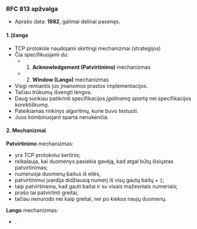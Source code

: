 ### RFC 813 apžvalga

- Aprašo data: **1982**, galimai dalinai pasenęs.

#### 1. Įžanga

- TCP protokole naudojami skirtingi mechanizmai (strategijos)
- Čia specifikuojami du:
  - 1. **Acknowledgement (Patvirtinimo)** mechanizmas
  - 2. **Window (Lango)** mechanizmas
- Visgi remiantis juo įmanomos prastos implementacijos.
- Tačiau trūkumų išvengti lengva.
- Daug sunkiau patikrinti specifikacijos _įgalinamą spartą_ nei specifikacijos _korektiškumą_.
- Pateikiamas rinkinys algoritmų, kurie buvo testuoti.
- Juos kombinuojant sparta nenukenčia.

#### 2. Mechanizmai

**Patvirtinimo** mechanizmas:
- yra TCP protokolui kertinis;
- reikalauja, kai duomenys pasiekia gavėją, kad atgal būtų išsiųstas patvirtinimas;
- numeruoja duomenų baitus iš eilės,
- patvirtinimui įvardija didžiausią numerį iš visų gautų baitų + `1`;
- taip patvirtinama, kad gauti baitai ir su visais mažesniais numeriais;
- prašo tai patvirtinti greitai,
- tačiau nenurodo nei kaip greitai, nei po kiekos naujų duomenų.

**Lango** mechanizmas:
- .
